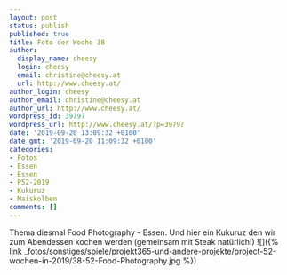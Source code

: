 ```yaml
---
layout: post
status: publish
published: true
title: Foto der Woche 38
author:
  display_name: cheesy
  login: cheesy
  email: christine@cheesy.at
  url: http://www.cheesy.at/
author_login: cheesy
author_email: christine@cheesy.at
author_url: http://www.cheesy.at/
wordpress_id: 39797
wordpress_url: http://www.cheesy.at/?p=39797
date: '2019-09-20 13:09:32 +0100'
date_gmt: '2019-09-20 11:09:32 +0100'
categories:
- Fotos
- Essen
- Essen
- P52-2019
- Kukuruz
- Maiskolben
comments: []
---
```

Thema diesmal Food Photography - Essen. Und hier ein Kukuruz den wir zum Abendessen kochen werden (gemeinsam mit Steak natürlich!)
![]({% link _fotos/sonstiges/spiele/projekt365-und-andere-projekte/project-52-wochen-in-2019/38-52-Food-Photography.jpg %})
